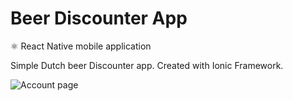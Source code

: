 # Beer Discounter App
⚛️ React Native mobile application

Simple Dutch beer Discounter app. Created with Ionic Framework.

![Account page](https://github.com/aaron5670/GrowApp/blob/master/screenshot.png?raw=true)
